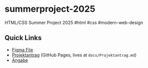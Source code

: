 # summerproject-2025

HTML/CSS Summer Project 2025 #html #css #modern-web-design

## Quick Links

* [Figma File](https://www.figma.com/design/hmDD1XXnwGYYxYCjo0U45Q/Summer-Project-2025)
* [Projektantrag](https://benjaminderprogrammierer.github.io/summerproject-2025/Projektantrag/) (GitHub Pages, lives at `docs/Projektantrag.md`)
* [Angabe](https://benjaminderprogrammierer.github.io/summerproject-2025/1JHG-MEDTWT_Sommerprojekt_2425.pdf)
